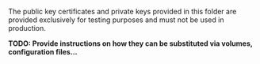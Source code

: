 The public key certificates and private keys provided in this folder are provided exclusively for
testing purposes and must not be used in production.

**TODO: Provide instructions on how they can be substituted via volumes, configuration files...** 